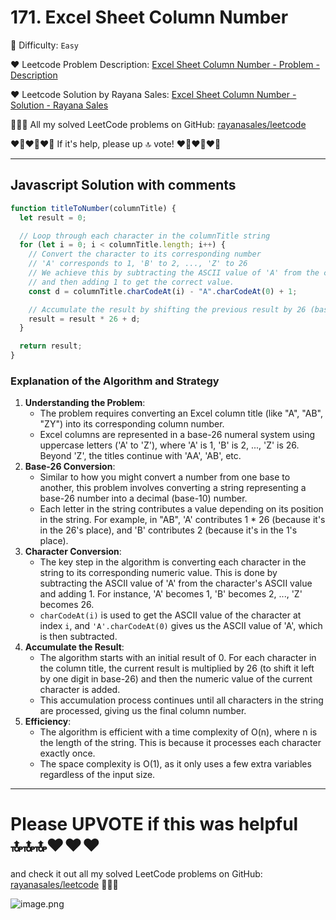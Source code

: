 # 171. Excel Sheet Column Number

🌱 Difficulty: `Easy`

❤️ Leetcode Problem Description: [Excel Sheet Column Number - Problem - Description](https://leetcode.com/problems/excel-sheet-column-number/description/)

❤️ Leetcode Solution by Rayana Sales: [Excel Sheet Column Number - Solution - Rayana Sales](https://leetcode.com/problems/excel-sheet-column-number/solutions/5695963/runtime-62ms-beats-93-29-simple-to-understand-javascript-solution/)

💁🏻‍♀️ All my solved LeetCode problems on GitHub: [rayanasales/leetcode](https://github.com/rayanasales/leetcode)

❤️‍🔥❤️‍🔥❤️‍🔥 If it's help, please up 🔝 vote! ❤️‍🔥❤️‍🔥❤️‍🔥

---

## Javascript Solution with comments

```js
function titleToNumber(columnTitle) {
  let result = 0;

  // Loop through each character in the columnTitle string
  for (let i = 0; i < columnTitle.length; i++) {
    // Convert the character to its corresponding number
    // 'A' corresponds to 1, 'B' to 2, ..., 'Z' to 26
    // We achieve this by subtracting the ASCII value of 'A' from the current character
    // and then adding 1 to get the correct value.
    const d = columnTitle.charCodeAt(i) - "A".charCodeAt(0) + 1;

    // Accumulate the result by shifting the previous result by 26 (base-26) and adding the current value.
    result = result * 26 + d;
  }

  return result;
}
```

### Explanation of the Algorithm and Strategy

1. **Understanding the Problem**:
   - The problem requires converting an Excel column title (like "A", "AB", "ZY") into its corresponding column number.
   - Excel columns are represented in a base-26 numeral system using uppercase letters ('A' to 'Z'), where 'A' is 1, 'B' is 2, ..., 'Z' is 26. Beyond 'Z', the titles continue with 'AA', 'AB', etc.
2. **Base-26 Conversion**:
   - Similar to how you might convert a number from one base to another, this problem involves converting a string representing a base-26 number into a decimal (base-10) number.
   - Each letter in the string contributes a value depending on its position in the string. For example, in "AB", 'A' contributes 1 \* 26 (because it's in the 26's place), and 'B' contributes 2 (because it's in the 1's place).
3. **Character Conversion**:
   - The key step in the algorithm is converting each character in the string to its corresponding numeric value. This is done by subtracting the ASCII value of 'A' from the character's ASCII value and adding 1. For instance, 'A' becomes 1, 'B' becomes 2, ..., 'Z' becomes 26.
   - `charCodeAt(i)` is used to get the ASCII value of the character at index `i`, and `'A'.charCodeAt(0)` gives us the ASCII value of 'A', which is then subtracted.
4. **Accumulate the Result**:
   - The algorithm starts with an initial result of 0. For each character in the column title, the current result is multiplied by 26 (to shift it left by one digit in base-26) and then the numeric value of the current character is added.
   - This accumulation process continues until all characters in the string are processed, giving us the final column number.
5. **Efficiency**:
   - The algorithm is efficient with a time complexity of O(n), where n is the length of the string. This is because it processes each character exactly once.
   - The space complexity is O(1), as it only uses a few extra variables regardless of the input size.

---

# Please UPVOTE if this was helpful 🔝🔝🔝❤️❤️❤️

and check it out all my solved LeetCode problems on GitHub: [rayanasales/leetcode](https://github.com/rayanasales/leetcode) 🤙😚🤘

![image.png](https://assets.leetcode.com/users/images/57bce3b1-56e2-4c20-9cdf-b61fef26b93b_1725494158.6252415.png)
